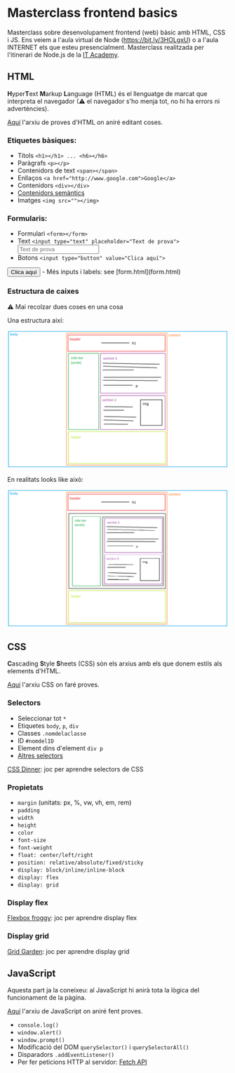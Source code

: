 # Masterclass frontend basics

Masterclass sobre desenvolupament frontend (web) bàsic amb HTML, CSS i JS. Ens veiem a l'aula virtual de Node (https://bit.ly/3HOLgxU) o a l'aula INTERNET els que esteu presencialment. Masterclass realitzada per l'itinerari de Node.js de la [IT Academy](https://www.barcelonactiva.cat/es/itacademy).


## **HTML**

**H**yper**T**ext **M**arkup **L**anguage (HTML) és el llenguatge de marcat que interpreta el navegador (⚠ el navegador s'ho menja tot, no hi ha errors ni advertències).

[Aquí](index.html) l'arxiu de proves d'HTML on aniré editant coses.

### Etiquetes bàsiques:

- Títols `<h1></h1> ... <h6></h6>`
- Paràgrafs `<p></p>`
- Contenidors de text `<span></span>`
- Enllaços `<a href="http://www.google.com">Google</a>`
- Contenidors `<div></div>`
- [Contenidors semàntics](https://www.w3schools.com/html/html5_semantic_elements.asp)
- Imatges `<img src=""></img>`

### Formularis:

- Formulari `<form></form>`
- Text `<input type="text" placeholder="Text de prova">` <input type="text" placeholder="Text de prova">
- Botons `<input type="button" value="Clica aquí">` 
<input type="button" value="Clica aquí">
- Més inputs i labels: see [form.html](form.html)

### Estructura de caixes

⚠ Mai recolzar dues coses en una cosa

Una estructura així:

![](wireframe.png)

En realitats looks like això:

![](wireframe-divs.png)


## **CSS**

**C**ascading **S**tyle **S**heets (CSS) són els arxius amb els que donem estils als elements d'HTML.

[Aquí](style.css) l'arxiu CSS on faré proves.

### Selectors

- Seleccionar tot `*`
- Etiquetes `body`, `p`, `div` 
- Classes `.nomdelaclasse`
- ID `#nomdelID`
- Element dins d'element `div p`
- [Altres selectors](https://www.w3schools.com/cssref/css_selectors.asp)

[CSS Dinner](https://flukeout.github.io/): joc per aprendre selectors de CSS

### Propietats

- `margin` (unitats: px, %, vw, vh, em, rem)
- `padding`
- `width`
- `height`
- `color`
- `font-size`
- `font-weight`
- `float: center/left/right`
- `position: relative/absolute/fixed/sticky` 
- `display: block/inline/inline-block`
- `display: flex`
- `display: grid`

### Display flex

[Flexbox froggy](https://flexboxfroggy.com/#es): joc per aprendre display flex

### Display grid

[Grid Garden](https://cssgridgarden.com/#es): joc per aprendre display grid


## **JavaScript**

Aquesta part ja la coneixeu: al JavaScript hi anirà tota la lògica del funcionament de la pàgina.

[Aquí](script.js) l'arxiu de JavaScript on aniré fent proves.

- `console.log()`
- `window.alert()`
- `window.prompt()`
- Modificació del DOM `querySelector()` i `querySelectorAll()`
- Disparadors `.addEventListener()`
- Per fer peticions HTTP al servidor: [Fetch API](https://pablomonteserin.com/curso/javascript/ejemplos-api-fetch/)
